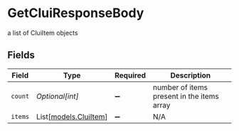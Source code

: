 # GetCluiResponseBody

a list of CluiItem objects


## Fields

| Field                                          | Type                                           | Required                                       | Description                                    |
| ---------------------------------------------- | ---------------------------------------------- | ---------------------------------------------- | ---------------------------------------------- |
| `count`                                        | *Optional[int]*                                | :heavy_minus_sign:                             | number of items present in the items array     |
| `items`                                        | List[[models.CluiItem](../models/cluiitem.md)] | :heavy_minus_sign:                             | N/A                                            |